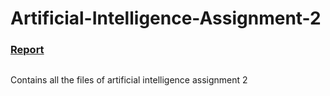 # Artificial-Intelligence-Assignment-2
### [Report](/AI_Report_2.pdf)
##
Contains all the files of artificial intelligence assignment 2
